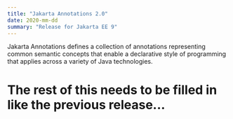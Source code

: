 ```yaml
---
title: "Jakarta Annotations 2.0"
date: 2020-mm-dd
summary: "Release for Jakarta EE 9"
---
```

Jakarta Annotations defines a collection of annotations representing common semantic concepts that
enable a declarative style of programming that applies across a variety of Java technologies.

# The rest of this needs to be filled in like the previous release...
